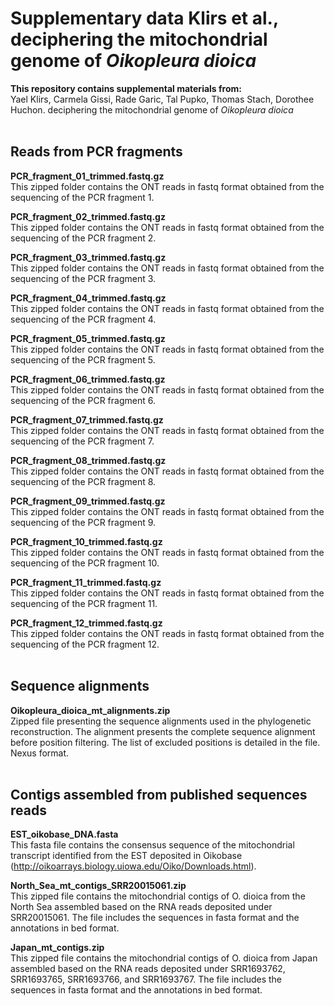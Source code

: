 # Supplementary data Klirs et al., deciphering the mitochondrial genome of *Oikopleura dioica*


**This repository contains supplemental materials from:**  
Yael Klirs, Carmela Gissi, Rade Garic, Tal Pupko, Thomas Stach, Dorothee Huchon. deciphering the mitochondrial genome of *Oikopleura dioica*
<br><br>  

## Reads from PCR fragments

**PCR_fragment_01_trimmed.fastq.gz**  
This zipped folder contains the ONT reads in fastq format obtained from the sequencing of the PCR fragment 1.

**PCR_fragment_02_trimmed.fastq.gz**  
This zipped folder contains the ONT reads in fastq format obtained from the sequencing of the PCR fragment 2.

**PCR_fragment_03_trimmed.fastq.gz**  
This zipped folder contains the ONT reads in fastq format obtained from the sequencing of the PCR fragment 3.

**PCR_fragment_04_trimmed.fastq.gz**  
This zipped folder contains the ONT reads in fastq format obtained from the sequencing of the PCR fragment 4.

**PCR_fragment_05_trimmed.fastq.gz**  
This zipped folder contains the ONT reads in fastq format obtained from the sequencing of the PCR fragment 5.

**PCR_fragment_06_trimmed.fastq.gz**  
This zipped folder contains the ONT reads in fastq format obtained from the sequencing of the PCR fragment 6.

**PCR_fragment_07_trimmed.fastq.gz**  
This zipped folder contains the ONT reads in fastq format obtained from the sequencing of the PCR fragment 7.

**PCR_fragment_08_trimmed.fastq.gz**  
This zipped folder contains the ONT reads in fastq format obtained from the sequencing of the PCR fragment 8.

**PCR_fragment_09_trimmed.fastq.gz**  
This zipped folder contains the ONT reads in fastq format obtained from the sequencing of the PCR fragment 9.

**PCR_fragment_10_trimmed.fastq.gz**  
This zipped folder contains the ONT reads in fastq format obtained from the sequencing of the PCR fragment 10.

**PCR_fragment_11_trimmed.fastq.gz**  
This zipped folder contains the ONT reads in fastq format obtained from the sequencing of the PCR fragment 11.

**PCR_fragment_12_trimmed.fastq.gz**  
This zipped folder contains the ONT reads in fastq format obtained from the sequencing of the PCR fragment 12.
<br><br>


## Sequence alignments

**Oikopleura_dioica_mt_alignments.zip**  
Zipped file presenting the sequence alignments used in the phylogenetic reconstruction. The alignment presents the complete sequence alignment before position filtering. The list of excluded positions is detailed in the file. Nexus format. 
<br><br>


## Contigs assembled from published sequences reads

**EST_oikobase_DNA.fasta**  
This fasta file contains the consensus sequence of the mitochondrial transcript identified from the EST deposited in Oikobase (http://oikoarrays.biology.uiowa.edu/Oiko/Downloads.html).

**North_Sea_mt_contigs_SRR20015061.zip**  
This zipped file contains the mitochondrial contigs of O. dioica from the North Sea assembled based on the RNA reads deposited under SRR20015061. The file includes the sequences in fasta format and the annotations in bed format.

**Japan_mt_contigs.zip**  
This zipped file contains the mitochondrial contigs of O. dioica from Japan assembled based on the RNA reads deposited under SRR1693762, SRR1693765, SRR1693766, and SRR1693767. The file includes the sequences in fasta format and the annotations in bed format.
<br><br>



